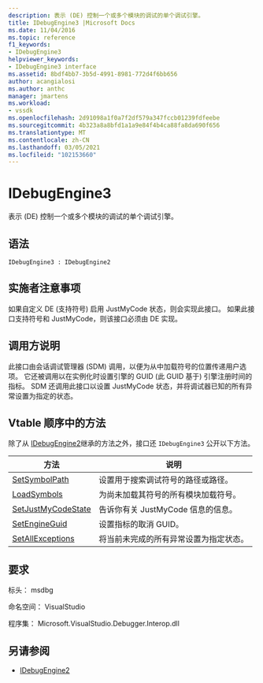 ```yaml
---
description: 表示 (DE) 控制一个或多个模块的调试的单个调试引擎。
title: IDebugEngine3 |Microsoft Docs
ms.date: 11/04/2016
ms.topic: reference
f1_keywords:
- IDebugEngine3
helpviewer_keywords:
- IDebugEngine3 interface
ms.assetid: 8bdf4bb7-3b5d-4991-8981-772d4f6bb656
author: acangialosi
ms.author: anthc
manager: jmartens
ms.workload:
- vssdk
ms.openlocfilehash: 2d91098a1f0a7f2df579a347fccb01239fdfeebe
ms.sourcegitcommit: 4b323a8a8bfd1a1a9e84f4b4ca88fa8da690f656
ms.translationtype: MT
ms.contentlocale: zh-CN
ms.lasthandoff: 03/05/2021
ms.locfileid: "102153660"
---
```

# <a name="idebugengine3"></a>IDebugEngine3
表示 (DE) 控制一个或多个模块的调试的单个调试引擎。

## <a name="syntax"></a>语法

```
IDebugEngine3 : IDebugEngine2
```

## <a name="notes-for-implementers"></a>实施者注意事项
 如果自定义 DE (支持符号) 启用 JustMyCode 状态，则会实现此接口。 如果此接口支持符号和 JustMyCode，则该接口必须由 DE 实现。

## <a name="notes-for-callers"></a>调用方说明
 此接口由会话调试管理器 (SDM) 调用，以便为从中加载符号的位置传递用户选项。 它还被调用以在实例化时设置引擎的 GUID (此 GUID 基于) 引擎注册时间的指标。 SDM 还调用此接口以设置 JustMyCode 状态，并将调试器已知的所有异常设置为指定的状态。

## <a name="methods-in-vtable-order"></a>Vtable 顺序中的方法
 除了从 [IDebugEngine2](../../../extensibility/debugger/reference/idebugengine2.md)继承的方法之外，接口还 `IDebugEngine3` 公开以下方法。

|方法|说明|
|------------|-----------------|
|[SetSymbolPath](../../../extensibility/debugger/reference/idebugengine3-setsymbolpath.md)|设置用于搜索调试符号的路径或路径。|
|[LoadSymbols](../../../extensibility/debugger/reference/idebugengine3-loadsymbols.md)|为尚未加载其符号的所有模块加载符号。|
|[SetJustMyCodeState](../../../extensibility/debugger/reference/idebugengine3-setjustmycodestate.md)|告诉你有关 JustMyCode 信息的信息。|
|[SetEngineGuid](../../../extensibility/debugger/reference/idebugengine3-setengineguid.md)|设置指标的取消 GUID。|
|[SetAllExceptions](../../../extensibility/debugger/reference/idebugengine3-setallexceptions.md)|将当前未完成的所有异常设置为指定状态。|

## <a name="requirements"></a>要求
 标头： msdbg

 命名空间： VisualStudio

 程序集： Microsoft.VisualStudio.Debugger.Interop.dll

## <a name="see-also"></a>另请参阅
- [IDebugEngine2](../../../extensibility/debugger/reference/idebugengine2.md)
